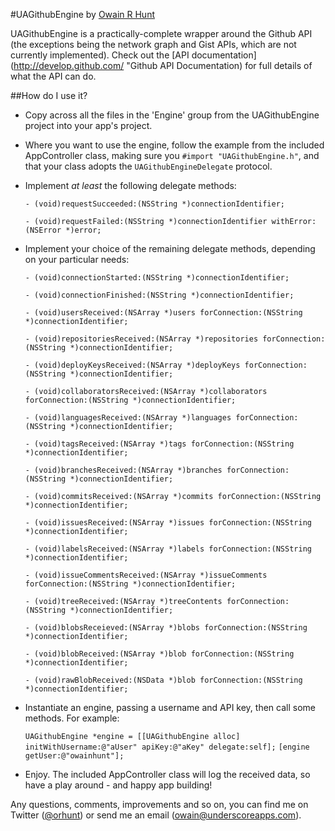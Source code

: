 #UAGithubEngine
by [Owain R Hunt](http://owainrhunt.com/ "Owain R Hunt")

UAGithubEngine is a practically-complete wrapper around the Github API (the exceptions being the network graph and Gist APIs, which are not currently implemented). Check out the [API documentation](http://develop.github.com/ "Github API Documentation) for full details of what the API can do.

##How do I use it?

* Copy across all the files in the 'Engine' group from the UAGithubEngine project into your app's project.

* Where you want to use the engine, follow the example from the included AppController class, making sure you `#import "UAGithubEngine.h"`, and that your class adopts the `UAGithubEngineDelegate` protocol.

* Implement *at least* the following delegate methods:
   
    `- (void)requestSucceeded:(NSString *)connectionIdentifier;`

    `- (void)requestFailed:(NSString *)connectionIdentifier withError:(NSError *)error;`
* Implement your choice of the remaining delegate methods, depending on your particular needs:

    `- (void)connectionStarted:(NSString *)connectionIdentifier;`

    `- (void)connectionFinished:(NSString *)connectionIdentifier;`

    `- (void)usersReceived:(NSArray *)users forConnection:(NSString *)connectionIdentifier;`

    `- (void)repositoriesReceived:(NSArray *)repositories forConnection:(NSString *)connectionIdentifier;`

    `- (void)deployKeysReceived:(NSArray *)deployKeys forConnection:(NSString *)connectionIdentifier;`

    `- (void)collaboratorsReceived:(NSArray *)collaborators forConnection:(NSString *)connectionIdentifier;`

    `- (void)languagesReceived:(NSArray *)languages forConnection:(NSString *)connectionIdentifier;`

    `- (void)tagsReceived:(NSArray *)tags forConnection:(NSString *)connectionIdentifier;`

    `- (void)branchesReceived:(NSArray *)branches forConnection:(NSString *)connectionIdentifier;`

    `- (void)commitsReceived:(NSArray *)commits forConnection:(NSString *)connectionIdentifier;`

    `- (void)issuesReceived:(NSArray *)issues forConnection:(NSString *)connectionIdentifier;`

    `- (void)labelsReceived:(NSArray *)labels forConnection:(NSString *)connectionIdentifier;`

    `- (void)issueCommentsReceived:(NSArray *)issueComments forConnection:(NSString *)connectionIdentifier;`

    `- (void)treeReceived:(NSArray *)treeContents forConnection:(NSString *)connectionIdentifier;`

    `- (void)blobsReceieved:(NSArray *)blobs forConnection:(NSString *)connectionIdentifier;`

    `- (void)blobReceived:(NSArray *)blob forConnection:(NSString *)connectionIdentifier;`

    `- (void)rawBlobReceived:(NSData *)blob forConnection:(NSString *)connectionIdentifier;`

* Instantiate an engine, passing a username and API key, then call some methods. For example:

    `UAGithubEngine *engine = [[UAGithubEngine alloc] initWithUsername:@"aUser" apiKey:@"aKey" delegate:self];`
    `[engine getUser:@"owainhunt"];`

* Enjoy. The included AppController class will log the received data, so have a play around - and happy app building!

Any questions, comments, improvements and so on, you can find me on Twitter ([@orhunt](http://twitter.com/orhunt "@orhunt on Twitter")) or send me an email ([owain@underscoreapps.com](mailto:owain@underscoreapps.com)).